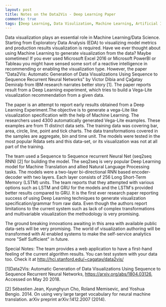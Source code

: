 ```yaml
---
layout: post
title: Notes on the Data2Vis - Deep Learning Paper
comments: true
tags: [Deep Learning, Data Visulization, Machine Learning, Artificial Intelligence]
---
```


Data visualization plays an essential role in Machine Learning/Data Science. Starting from Exploratory Data Analysis (EDA) to visualizing model metrics and production results visualization is required. Have we ever thought about using Machine Learning to generate visualization from the data? Maybe sometimes! If you ever used Microsoft Excel 2016 or Microsoft PowerBI or Tableau you might have sensed some sort of a reactive intelligence in recommending or enabling the visualization type. However, the paper "Data2Vis: Automatic Generation of Data Visualizations Using Sequence to Sequence Recurrent Neural Networks" by Victor Dibia and Çağatay Demiralp from IBM research narrates better story [1]. The paper reports result from a Deep Learning experiment, which tries to build a Vega-Lite visualization recommendation from a given data. 

The paper is an attempt to report early results obtained from a Deep Learning Experiment.The objective is to generate a vega-Lite like visualization specification with the help of Machine Learning. The researchers used 4300 automatically generated Vega-Lite examples. These examples are from 11 distinct data sets. The training data was covering bar, area, circle, line, point and tick charts. The data transformations covered in the samples are aggregate, bin and time unit. The models were tested in the most popular Rdata sets and this data-set, or its visualization was not at all part of the training. 

The team used a Sequence to Sequence recurrent Neural Net (seq2seq RNN) [2] for building the model. The seq2seq is very popular Deep Learning model for Machine Translation and allied Natural Language Processing tasks. The models were a two-layer bi-directional RNN based encoder-decoder with two layers. Each layer consists of 256 Long Short-Term Memory (LSTM) units. The team reports that they attempted with various options such as LSTM and GRU for the models and the LSTM's provided better results compared to GRU. It is the first ever research paper reporting success of using Deep Learning techniques to generate visualization specification/grammar from raw data. Even though the authors report limitations to the current system such as lack of complex transformations and multivariable visualization the methodology is very promising. 

The ground breaking innovations awaiting in this area with available public data-sets will be very promising. The world of visualization authoring will be transformed with AI enabled systems to make the self-service analytics more "Self Sufficient" in future.

Special Notes:
The team provides a web application to have a first-hand feeling of the current algorithm results. You can test system with your data too. Check it at http://hci.stanford.edu/~cagatay/data2vis/ 


[1]Data2Vis: Automatic Generation of Data Visualizations Using Sequence to Sequence Recurrent Neural Networks, https://arxiv.org/abs/1804.03126, Accessed on May 20 2018.

[2] Sébastien Jean, Kyunghyun Cho, Roland Memisevic, and Yoshua Bengio. 2014. On using very large target vocabulary for neural machine translation. arXiv preprint arXiv:1412.2007 (2014).
